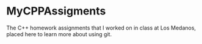 MyCPPAssigments
===============

The C++ homework assignments that I worked on in class at Los Medanos, placed here to learn more about using git.